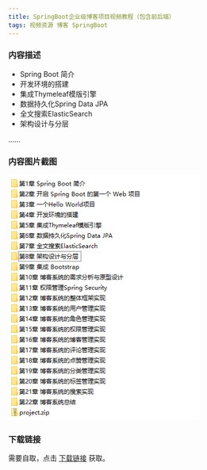 ```yaml
---
title: SpringBoot企业级博客项目视频教程（包含前后端）
tags: 视频资源 博客 SpringBoot
---
```


### 内容描述

- Spring Boot 简介
- 开发环境的搭建
- 集成Thymeleaf模版引擎
- 数据持久化Spring Data JPA
- 全文搜索ElasticSearch
- 架构设计与分层

......


### 内容图片截图

<img class="image image--xl" src="/assets/vresource/java/project/2021-01-05-v-res-project-blog.png"/>


### 下载链接

需要自取，点击 [下载链接](https://pan.baidu.com/s/1w6vM6PwrzVFtBevm1F6sIw?pwd=ua06) 获取。


<br/>

<br/>

